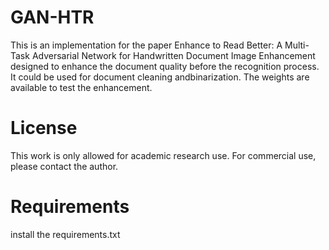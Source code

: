 # GAN-HTR
This is an implementation for the paper Enhance to Read Better: A Multi-Task Adversarial Network for Handwritten Document Image Enhancement designed to enhance the document quality before the recognition process. It could be used for document cleaning andbinarization. The weights are available to test the enhancement.


# License
This work is only allowed for academic research use. For commercial use, please contact the author.

# Requirements

install the requirements.txt
